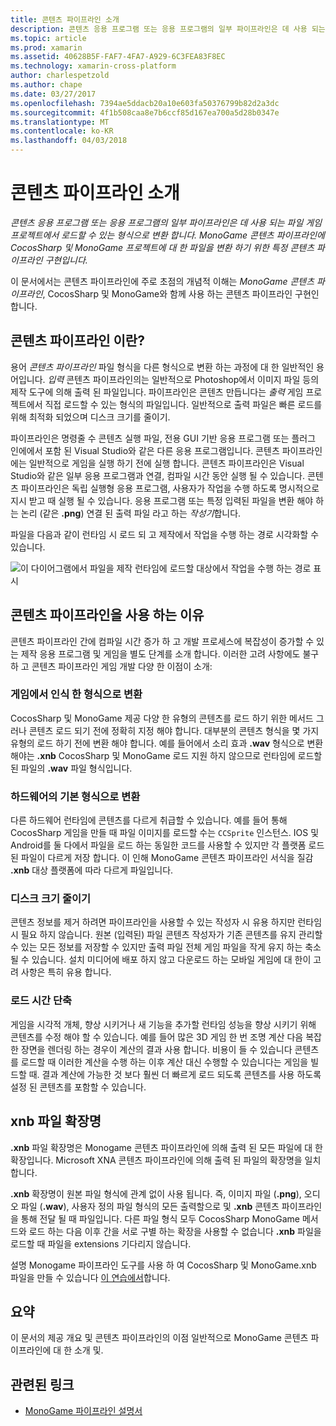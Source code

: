 ```yaml
---
title: 콘텐츠 파이프라인 소개
description: 콘텐츠 응용 프로그램 또는 응용 프로그램의 일부 파이프라인은 데 사용 되는 파일 게임 프로젝트에서 로드할 수 있는 형식으로 변환 합니다. MonoGame 콘텐츠 파이프라인에 CocosSharp 및 MonoGame 프로젝트에 대 한 파일을 변환 하기 위한 특정 콘텐츠 파이프라인 구현입니다.
ms.topic: article
ms.prod: xamarin
ms.assetid: 40628B5F-FAF7-4FA7-A929-6C3FEA83F8EC
ms.technology: xamarin-cross-platform
author: charlespetzold
ms.author: chape
ms.date: 03/27/2017
ms.openlocfilehash: 7394ae5ddacb20a10e603fa50376799b82d2a3dc
ms.sourcegitcommit: 4f1b508caa8e7b6ccf85d167ea700a5d28b0347e
ms.translationtype: MT
ms.contentlocale: ko-KR
ms.lasthandoff: 04/03/2018
---
```

# <a name="introduction-to-content-pipelines"></a>콘텐츠 파이프라인 소개

_콘텐츠 응용 프로그램 또는 응용 프로그램의 일부 파이프라인은 데 사용 되는 파일 게임 프로젝트에서 로드할 수 있는 형식으로 변환 합니다. MonoGame 콘텐츠 파이프라인에 CocosSharp 및 MonoGame 프로젝트에 대 한 파일을 변환 하기 위한 특정 콘텐츠 파이프라인 구현입니다._

이 문서에서는 콘텐츠 파이프라인에 주로 초점의 개념적 이해는 *MonoGame 콘텐츠 파이프라인*, CocosSharp 및 MonoGame와 함께 사용 하는 콘텐츠 파이프라인 구현인 합니다.


## <a name="what-is-a-content-pipeline"></a>콘텐츠 파이프라인 이란?

용어 *콘텐츠 파이프라인* 파일 형식을 다른 형식으로 변환 하는 과정에 대 한 일반적인 용어입니다. *입력* 콘텐츠 파이프라인의는 일반적으로 Photoshop에서 이미지 파일 등의 제작 도구에 의해 출력 된 파일입니다. 파이프라인은 콘텐츠 만듭니다는 *출력* 게임 프로젝트에서 직접 로드할 수 있는 형식의 파일입니다. 일반적으로 출력 파일은 빠른 로드를 위해 최적화 되었으며 디스크 크기를 줄이기.

파이프라인은 명령줄 수 콘텐츠 실행 파일, 전용 GUI 기반 응용 프로그램 또는 플러그 인에에서 포함 된 Visual Studio와 같은 다른 응용 프로그램입니다. 콘텐츠 파이프라인에는 일반적으로 게임을 실행 하기 전에 실행 합니다. 콘텐츠 파이프라인은 Visual Studio와 같은 일부 응용 프로그램과 연결, 컴파일 시간 동안 실행 될 수 있습니다. 콘텐츠 파이프라인은 독립 실행형 응용 프로그램, 사용자가 작업을 수행 하도록 명시적으로 지시 받고 때 실행 될 수 있습니다. 응용 프로그램 또는 특정 입력된 파일을 변환 해야 하는 논리 (같은 **.png**) 연결 된 출력 파일 라고 하는 *작성기*합니다. 

파일을 다음과 같이 런타임 시 로드 되 고 제작에서 작업을 수행 하는 경로 시각화할 수 있습니다.

![](introduction-images/image1.png "이 다이어그램에서 파일을 제작 런타임에 로드할 대상에서 작업을 수행 하는 경로 표시")

## <a name="why-use-a-content-pipeline"></a>콘텐츠 파이프라인을 사용 하는 이유

콘텐츠 파이프라인 간에 컴파일 시간 증가 하 고 개발 프로세스에 복잡성이 증가할 수 있는 제작 응용 프로그램 및 게임을 별도 단계를 소개 합니다. 이러한 고려 사항에도 불구 하 고 콘텐츠 파이프라인 게임 개발 다양 한 이점이 소개:


### <a name="converting-to-a-format-understood-by-the-game"></a>게임에서 인식 한 형식으로 변환

CocosSharp 및 MonoGame 제공 다양 한 유형의 콘텐츠를 로드 하기 위한 메서드 그러나 콘텐츠 로드 되기 전에 정확히 지정 해야 합니다. 대부분의 콘텐츠 형식을 몇 가지 유형의 로드 하기 전에 변환 해야 합니다. 예를 들어에서 소리 효과 **.wav** 형식으로 변환 해야는 **.xnb** CocosSharp 및 MonoGame 로드 지원 하지 않으므로 런타임에 로드할된 파일의 **.wav** 파일 형식입니다.


### <a name="converting-to-a-format-native-to-the-hardware"></a>하드웨어의 기본 형식으로 변환

다른 하드웨어 런타임에 콘텐츠를 다르게 취급할 수 있습니다. 예를 들어 통해 CocosSharp 게임을 만들 때 파일 이미지를 로드할 수는 `CCSprite` 인스턴스. IOS 및 Android를 둘 다에서 파일을 로드 하는 동일한 코드를 사용할 수 있지만 각 플랫폼 로드 된 파일이 다르게 저장 합니다. 이 인해 MonoGame 콘텐츠 파이프라인 서식을 질감 **.xnb** 대상 플랫폼에 따라 다르게 파일입니다.


### <a name="reducing-size-on-disk"></a>디스크 크기 줄이기 

콘텐츠 정보를 제거 하려면 파이프라인을 사용할 수 있는 작성자 시 유용 하지만 런타임 시 필요 하지 않습니다. 원본 (입력된) 파일 콘텐츠 작성자가 기존 콘텐츠를 유지 관리할 수 있는 모든 정보를 저장할 수 있지만 출력 파일 전체 게임 파일을 작게 유지 하는 축소 될 수 있습니다. 설치 미디어에 배포 하지 않고 다운로드 하는 모바일 게임에 대 한이 고려 사항은 특히 유용 합니다.


### <a name="reducing-load-time"></a>로드 시간 단축

게임을 시각적 개체, 향상 시키거나 새 기능을 추가할 런타임 성능을 향상 시키기 위해 콘텐츠를 수정 해야 할 수 있습니다. 예를 들어 많은 3D 게임 한 번 조명 계산 다음 복잡 한 장면을 렌더링 하는 경우이 계산의 결과 사용 합니다. 비용이 들 수 있습니다 콘텐츠를 로드할 때 이러한 계산을 수행 하는 이후 계산 대신 수행할 수 있습니다는 게임을 빌드할 때. 결과 계산에 가능한 것 보다 훨씬 더 빠르게 로드 되도록 콘텐츠를 사용 하도록 설정 된 콘텐츠를 포함할 수 있습니다. 


## <a name="xnb-file-extension"></a>xnb 파일 확장명

**.xnb** 파일 확장명은 Monogame 콘텐츠 파이프라인에 의해 출력 된 모든 파일에 대 한 확장입니다. Microsoft XNA 콘텐츠 파이프라인에 의해 출력 된 파일의 확장명을 일치 합니다.

**.xnb** 확장명이 원본 파일 형식에 관계 없이 사용 됩니다. 즉, 이미지 파일 (**.png**), 오디오 파일 (**.wav**), 사용자 정의 파일 형식의 모든 출력할으로 및 **.xnb** 콘텐츠 파이프라인을 통해 전달 될 때 파일입니다. 다른 파일 형식 모두 CocosSharp MonoGame 메서드와 로드 하는 다음 이후 간을 서로 구별 하는 확장을 사용할 수 없습니다 **.xnb** 파일을 로드할 때 파일을 extensions 기다리지 않습니다.

설명 Monogame 파이프라인 도구를 사용 하 여 CocosSharp 및 MonoGame.xnb 파일을 만들 수 있습니다 [이 연습에서](~/graphics-games/cocossharp/content-pipeline/walkthrough.md)합니다.


## <a name="summary"></a>요약

이 문서의 제공 개요 및 콘텐츠 파이프라인의 이점 일반적으로 MonoGame 콘텐츠 파이프라인에 대 한 소개 및.

## <a name="related-links"></a>관련된 링크

- [MonoGame 파이프라인 설명서](http://www.monogame.net/documentation/?page=Pipeline)
